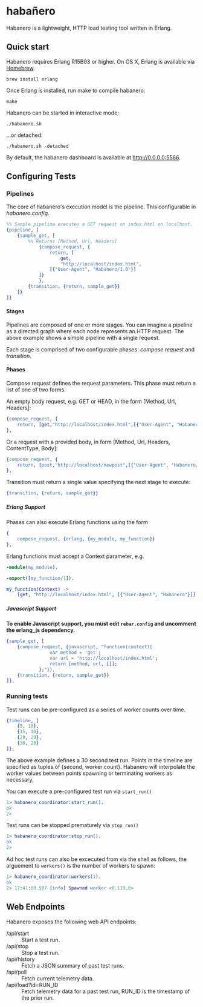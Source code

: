 # habañero

Habanero is a lightweight, HTTP load testing tool written in Erlang.

## Quick start

Habanero requires Erlang R15B03 or higher. On OS X, Erlang is available via [Homebrew](http://brew.sh/).

```shell
brew install erlang
```

Once Erlang is installed, run make to compile habanero:

```shell
make
```

Habanero can be started in interactive mode:

```shell
./habanero.sh 
```

...or detached:

```shell
./habanero.sh -detached
```

By default, the habanero dashboard is available at http://0.0.0.0:5566.


## Configuring Tests

### Pipelines

The core of habanero's execution model is the pipeline. This configurable in <em>habanero.config</em>.

```erlang
%% Sample pipeline executes a GET request on index.html on localhost.
{pipeline, [
    {sample_get, [
        %% Returns [Method, Url, Headers]
            {compose_request, {
                return, [
                    get,
                    "http://localhost/index.html",
                [{"User-Agent", "Habanero/1.0"}]
            ]}
            },
        {transition, {return, sample_get}}
    ]}
]}

```

#### Stages

Pipelines are composed of one or more stages. You can imagine a pipeline as a directed graph where each node represents an HTTP request. The above example shows a simple pipeline with a single request.

Each stage is comprised of two configurable phases: <em>compose request</em> and <em>transition</em>.

#### Phases

Compose request defines the request parameters. This phase must return a list of one of two forms.

An empty body request, e.g. GET or HEAD, in the form [Method, Url, Headers]:

```erlang
{compose_request, {
    return, [get,"http://localhost/index.html",[{"User-Agent", "Habanero/1.0"}]]}
},
```

Or a request with a provided body, in form [Method, Url, Headers, ContentType, Body]:

```erlang
{compose_request, {
    return, [post,"http://localhost/newpost",[{"User-Agent", "Habanero/1.0"}], "text/plain", "foo=bar"]}
},
```

Transition must return a single value specifying the next stage to execute:

```erlang
{transition, {return, sample_get}}
```

##### Erlang Support

Phases can also execute Erlang functions using the form

```erlang
{
    compose_request, {erlang, {my_module, my_function}}
},
```

Erlang functions must accept a Context parameter, e.g.
```erlang
-module(my_module).

-export([my_function/1]).

my_function(Context) ->
    [get, "http://localhost/index.html", [{"User-Agent", "Habanero"}]]
```

##### Javascript Support

<b>To enable Javascript support, you must edit ```rebar.config``` and uncomment the erlang_js dependency.</b>


```erlang
{sample_get, [
    {compose_request, {javascript, "function(context){
                var method = 'get';
                var url = 'http://localhost/index.html';
                return [method, url, []];
            };"}},
    {transition, {return, sample_get}}
]},
```

### Running tests

Test runs can be pre-configured as a series of worker counts over time.

```erlang
{timeline, [
    {5, 10},
    {15, 10},
    {20, 20},
    {30, 20}
]},
```

The above example defines a 30 second test run. Points in the timeline are specified as tuples of {second, worker count}. Habanero will interpolate the worker values between points spawning or terminating workers as necessary.

You can execute a pre-configured test run via ```start_run()```

```erlang
1> habanero_coordinator:start_run().
ok
2>
```

Test runs can be stopped prematurely via ```stop_run()```

```erlang
1> habanero_coordinator:stop_run().
ok
2>
```

Ad hoc test runs can also be excecuted from via the shell as follows, the arguement to ```workers()``` is the number of workers to spawn:

```erlang
1> habanero_coordinator:workers(1).
ok
2> 17:41:00.507 [info] Spawned worker <0.119.0>
```

## Web Endpoints

Habanero exposes the following web API endpoints:

<dl>
  <dt>/api/start</dt>
  <dd>Start a test run.</dd>
  
  <dt>/api/stop</dt>
  <dd>Stop a test run.</dd>
  
  <dt>/api/history</dt>
  <dd>Fetch a JSON summary of past test runs.</dd>
  
  <dt>/api/poll</dt>
  <dd>Fetch current telemetry data.</dd>

  <dt>/api/load?id=RUN_ID</dt>
  <dd>Fetch telemetry data for a past test run, RUN_ID is the timestamp of the prior run.</dd>
</dl>
